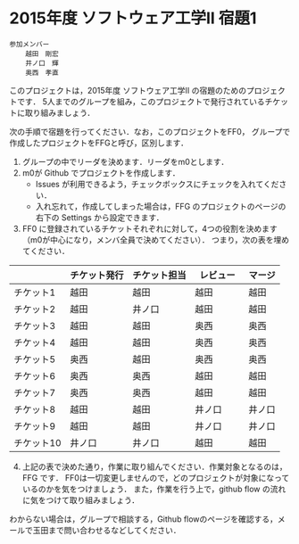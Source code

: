# 2015年度 ソフトウェア工学II 宿題1

    参加メンバー
        越田　剛宏
        井ノ口　輝
        奥西　孝直
このプロジェクトは，2015年度 ソフトウェア工学II の宿題のためのプロジェクトです．
5人までのグループを組み，このプロジェクトで発行されているチケットに取り組みましょう．

次の手順で宿題を行ってください．なお，このプロジェクトをFF0，
グループで作成したプロジェクトをFFGと呼び，区別します．

1. グループの中でリーダを決めます．リーダをm0とします．
2. m0が Github でプロジェクトを作成します．
     * Issues が利用できるよう，チェックボックスにチェックを入れてください．
     * 入れ忘れて，作成してしまった場合は，FFG のプロジェクトのページの右下の Settings から設定できます．
3. FF0 に登録されているチケットそれぞれに対して，4つの役割を決めます（m0が中心になり，メンバ全員で決めてください）．
   つまり，次の表を埋めてください．

|          | チケット発行 | チケット担当 | レビュー　| マージ |
|----------|------------|-------------|---------|--------|
| チケット1 | 越田 | 越田 | 越田 | 越田 |
| チケット2 | 越田 | 井ノ口 | 越田 | 越田 |
| チケット3 | 越田 | 越田 | 奥西 | 奥西 |
| チケット4 | 越田 | 越田 | 奥西 | 奥西 |
| チケット5 | 奥西 | 越田 | 奥西 | 奥西 |
| チケット6 | 奥西| 奥西 | 越田 | 越田 |
| チケット7 | 奥西 | 奥西 | 越田 | 越田 |
| チケット8 | 越田 | 越田 | 井ノ口 | 井ノ口 |
| チケット9 | 越田 | 越田 | 井ノ口 | 井ノ口 |
| チケット10 | 井ノ口 | 井ノ口 | 越田 | 越田 |


4. 上記の表で決めた通り，作業に取り組んでください．作業対象となるのは，FFG です．
   FF0は一切変更しませんので，どのプロジェクトが対象になっているのかを気をつけましょう．
   また，作業を行う上で，github flow の流れに気をつけて取り組みましょう．

わからない場合は，グループで相談する，Github flowのページを確認する，メールで玉田まで問い合わせるなどしてください．

